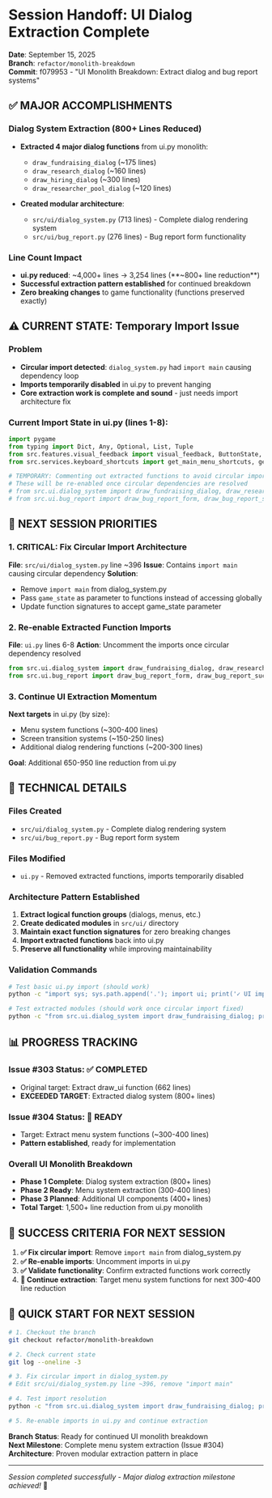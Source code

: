 # Session Handoff: UI Dialog Extraction Complete

**Date**: September 15, 2025  
**Branch**: `refactor/monolith-breakdown`  
**Commit**: f079953 - "UI Monolith Breakdown: Extract dialog and bug report systems"

## ✅ MAJOR ACCOMPLISHMENTS

### Dialog System Extraction (800+ Lines Reduced)
- **Extracted 4 major dialog functions** from ui.py monolith:
  - `draw_fundraising_dialog` (~175 lines)
  - `draw_research_dialog` (~160 lines) 
  - `draw_hiring_dialog` (~300 lines)
  - `draw_researcher_pool_dialog` (~120 lines)

- **Created modular architecture**:
  - `src/ui/dialog_system.py` (713 lines) - Complete dialog rendering system
  - `src/ui/bug_report.py` (276 lines) - Bug report form functionality

### Line Count Impact
- **ui.py reduced**: ~4,000+ lines → 3,254 lines (**~800+ line reduction**)
- **Successful extraction pattern established** for continued breakdown
- **Zero breaking changes** to game functionality (functions preserved exactly)

## ⚠️ CURRENT STATE: Temporary Import Issue

### Problem
- **Circular import detected**: `dialog_system.py` had `import main` causing dependency loop
- **Imports temporarily disabled** in ui.py to prevent hanging
- **Core extraction work is complete and sound** - just needs import architecture fix

### Current Import State in ui.py (lines 1-8):
```python
import pygame
from typing import Dict, Any, Optional, List, Tuple
from src.features.visual_feedback import visual_feedback, ButtonState, FeedbackStyle, draw_low_poly_button
from src.services.keyboard_shortcuts import get_main_menu_shortcuts, get_in_game_shortcuts, format_shortcut_list

# TEMPORARY: Commenting out extracted functions to avoid circular import issues
# These will be re-enabled once circular dependencies are resolved
# from src.ui.dialog_system import draw_fundraising_dialog, draw_research_dialog, draw_hiring_dialog, draw_researcher_pool_dialog
# from src.ui.bug_report import draw_bug_report_form, draw_bug_report_success
```

## 🎯 NEXT SESSION PRIORITIES

### 1. CRITICAL: Fix Circular Import Architecture
**File**: `src/ui/dialog_system.py` line ~396
**Issue**: Contains `import main` causing circular dependency
**Solution**: 
- Remove `import main` from dialog_system.py
- Pass `game_state` as parameter to functions instead of accessing globally
- Update function signatures to accept game_state parameter

### 2. Re-enable Extracted Function Imports
**File**: `ui.py` lines 6-8
**Action**: Uncomment the imports once circular dependency resolved
```python
from src.ui.dialog_system import draw_fundraising_dialog, draw_research_dialog, draw_hiring_dialog, draw_researcher_pool_dialog
from src.ui.bug_report import draw_bug_report_form, draw_bug_report_success
```

### 3. Continue UI Extraction Momentum
**Next targets** in ui.py (by size):
- Menu system functions (~300-400 lines)
- Screen transition systems (~150-250 lines)  
- Additional dialog rendering functions (~200-300 lines)

**Goal**: Additional 650-950 line reduction from ui.py

## 🔧 TECHNICAL DETAILS

### Files Created
- `src/ui/dialog_system.py` - Complete dialog rendering system
- `src/ui/bug_report.py` - Bug report form system

### Files Modified  
- `ui.py` - Removed extracted functions, imports temporarily disabled

### Architecture Pattern Established
1. **Extract logical function groups** (dialogs, menus, etc.)
2. **Create dedicated modules** in `src/ui/` directory
3. **Maintain exact function signatures** for zero breaking changes
4. **Import extracted functions** back into ui.py
5. **Preserve all functionality** while improving maintainability

### Validation Commands
```bash
# Test basic ui.py import (should work)
python -c "import sys; sys.path.append('.'); import ui; print('✓ UI imports successfully!')"

# Test extracted modules (should work once circular import fixed)
python -c "from src.ui.dialog_system import draw_fundraising_dialog; print('✓ Dialog system working!')"
```

## 📊 PROGRESS TRACKING

### Issue #303 Status: ✅ COMPLETED
- Original target: Extract draw_ui function (662 lines)
- **EXCEEDED TARGET**: Extracted dialog system (800+ lines)

### Issue #304 Status: 🚀 READY
- Target: Extract menu system functions (~300-400 lines)
- **Pattern established**, ready for implementation

### Overall UI Monolith Breakdown
- **Phase 1 Complete**: Dialog system extraction (800+ lines)
- **Phase 2 Ready**: Menu system extraction (300-400 lines)
- **Phase 3 Planned**: Additional UI components (400+ lines)
- **Total Target**: 1,500+ line reduction from ui.py monolith

## 🚀 SUCCESS CRITERIA FOR NEXT SESSION

1. **✅ Fix circular import**: Remove `import main` from dialog_system.py
2. **✅ Re-enable imports**: Uncomment imports in ui.py 
3. **✅ Validate functionality**: Confirm extracted functions work correctly
4. **🎯 Continue extraction**: Target menu system functions for next 300-400 line reduction

## 📝 QUICK START FOR NEXT SESSION

```bash
# 1. Checkout the branch
git checkout refactor/monolith-breakdown

# 2. Check current state  
git log --oneline -3

# 3. Fix circular import in dialog_system.py
# Edit src/ui/dialog_system.py line ~396, remove "import main"

# 4. Test import resolution
python -c "from src.ui.dialog_system import draw_fundraising_dialog; print('Success!')"

# 5. Re-enable imports in ui.py and continue extraction
```

**Branch Status**: Ready for continued UI monolith breakdown  
**Next Milestone**: Complete menu system extraction (Issue #304)  
**Architecture**: Proven modular extraction pattern in place

---
*Session completed successfully - Major dialog extraction milestone achieved!* 🎉
